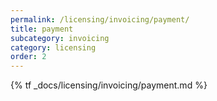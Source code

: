 ```yaml
---
permalink: /licensing/invoicing/payment/
title: payment
subcategory: invoicing
category: licensing
order: 2
---
```


{% tf _docs/licensing/invoicing/payment.md %}
